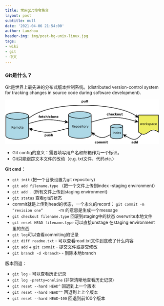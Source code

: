 ```yaml
---
title: 常用git命令集合
layout: post
subtitle: null
date: '2021-04-06 21:54:00'
author: Lanzhou
header-img: img/post-bg-unix-linux.jpg
tags:
- wiki
- git
- 中文
---
```


### Git是什么？

Git是世界上最先进的分布式版本控制系统。(distributed version-control system for tracking changes in source code during software development).

![git基本指令](/img/in-post/gitCLI.jpg)

- Git config的意义：需要填写用户名和邮箱作为一个标识。
- Git只能跟踪文本文件的改动（e.g. txt文件，代码etc.）

**Git cmd：**

- `git init` (把一个目录设置为git repository)
- `git add filename.type` （把一个文件上传到index -staging environment）
- `git add .` (所有文件上传到staging environment)
- `git status` 查看git的状态
- commit就是上传到head的状态，一个永久的record： `git commit -m “revision one” `
          -m 的意思是生成一个message
- `git checkout filename.type` 回滚到staging中的状态 overwrite本地文件
- `git reset HEAD filename.type` 可以直接unstage 在staging environment里的东西
- `git log`可以查看commiting的记录
- `git diff readme.txt` - 可以查看read.txt文件到底改了什么内容
- `git add` + `git commit` - 提交文件或提交修改
- `git branch -d <branch>` - 删除本地branch


版本回退：
- `git log` - 可以查看历史记录
- `git log -pretty=oneline` (非常清晰地查看历史记录)
- `git reset --hard HEAD^` 回退到上一个版本
- `git reset --hard HEAD^^` 回退到上上个版本
- `git reset --hard HEAD~100` 回退到前100个版本